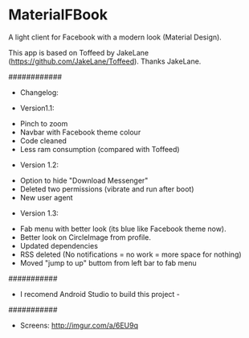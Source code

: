 # MaterialFBook #
A light client for Facebook with a modern look (Material Design).

This app is based on Toffeed by JakeLane (https://github.com/JakeLane/Toffeed). Thanks JakeLane.
 
 

############


 
* Changelog:


+ Version1.1:
- Pinch to zoom
- Navbar with Facebook theme colour
- Code cleaned
- Less ram consumption (compared with Toffeed)


+ Version 1.2:
- Option to hide "Download Messenger"
- Deleted two permissions (vibrate and run after boot)
- New user agent

+ Version 1.3:
- Fab menu with better look (its blue like Facebook theme now).
- Better look on CircleImage from profile.
- Updated dependencies
- RSS deleted (No notifications = no work = more space for nothing)
- Moved "jump to up" buttom from left bar to fab menu

###########

- I recomend Android Studio to build this project - 

###########



* Screens:
http://imgur.com/a/6EU9q